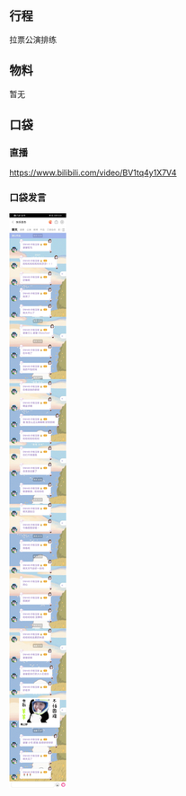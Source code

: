 ## 行程
拉票公演排练

## 物料
暂无

## 口袋
### 直播
https://www.bilibili.com/video/BV1tq4y1X7V4

### 口袋发言
![口袋发言](./pocket48/imgs/messages.jpeg)<br>